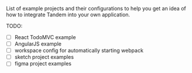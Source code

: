 List of example projects and their configurations to help you get an idea of how to integrate Tandem into your own
application. 

TODO:

- [ ] React TodoMVC example
- [ ] AngularJS example
- [ ] workspace config for automatically starting webpack
- [ ] sketch project examples
- [ ] figma project examples
